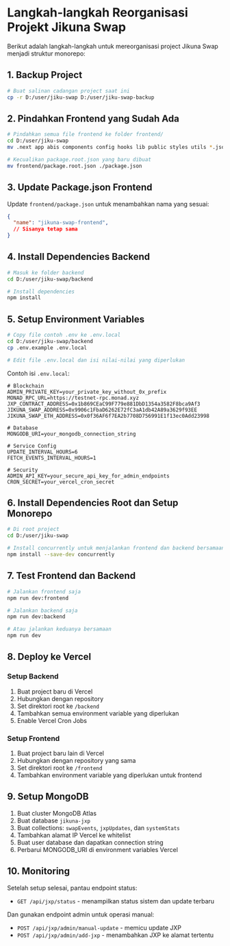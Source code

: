 # Langkah-langkah Reorganisasi Projekt Jikuna Swap

Berikut adalah langkah-langkah untuk mereorganisasi project Jikuna Swap menjadi struktur monorepo:

## 1. Backup Project

```bash
# Buat salinan cadangan project saat ini
cp -r D:/user/jiku-swap D:/user/jiku-swap-backup
```

## 2. Pindahkan Frontend yang Sudah Ada

```bash
# Pindahkan semua file frontend ke folder frontend/
cd D:/user/jiku-swap
mv .next app abis components config hooks lib public styles utils *.json *.ts *.md frontend/

# Kecualikan package.root.json yang baru dibuat
mv frontend/package.root.json ./package.json
```

## 3. Update Package.json Frontend

Update `frontend/package.json` untuk menambahkan nama yang sesuai:

```json
{
  "name": "jikuna-swap-frontend",
  // Sisanya tetap sama
}
```

## 4. Install Dependencies Backend

```bash
# Masuk ke folder backend
cd D:/user/jiku-swap/backend

# Install dependencies
npm install
```

## 5. Setup Environment Variables

```bash
# Copy file contoh .env ke .env.local
cd D:/user/jiku-swap/backend
cp .env.example .env.local

# Edit file .env.local dan isi nilai-nilai yang diperlukan
```

Contoh isi `.env.local`:
```
# Blockchain
ADMIN_PRIVATE_KEY=your_private_key_without_0x_prefix
MONAD_RPC_URL=https://testnet-rpc.monad.xyz
JXP_CONTRACT_ADDRESS=0x1b869CEaC99F779e881DbD1354a3582F8bca9Af3
JIKUNA_SWAP_ADDRESS=0x9906c1FbaD6262E72fC3aA1db42A89a3629f93EE
JIKUNA_SWAP_ETH_ADDRESS=0x0f36AF6f7EA2b7708D756991E1f13ec0Add23998

# Database
MONGODB_URI=your_mongodb_connection_string

# Service Config
UPDATE_INTERVAL_HOURS=6
FETCH_EVENTS_INTERVAL_HOURS=1

# Security
ADMIN_API_KEY=your_secure_api_key_for_admin_endpoints
CRON_SECRET=your_vercel_cron_secret
```

## 6. Install Dependencies Root dan Setup Monorepo

```bash
# Di root project
cd D:/user/jiku-swap

# Install concurrently untuk menjalankan frontend dan backend bersamaan
npm install --save-dev concurrently
```

## 7. Test Frontend dan Backend

```bash
# Jalankan frontend saja
npm run dev:frontend

# Jalankan backend saja
npm run dev:backend

# Atau jalankan keduanya bersamaan
npm run dev
```

## 8. Deploy ke Vercel

### Setup Backend

1. Buat project baru di Vercel
2. Hubungkan dengan repository
3. Set direktori root ke `/backend`
4. Tambahkan semua environment variable yang diperlukan
5. Enable Vercel Cron Jobs

### Setup Frontend

1. Buat project baru lain di Vercel
2. Hubungkan dengan repository yang sama
3. Set direktori root ke `/frontend`
4. Tambahkan environment variable yang diperlukan untuk frontend

## 9. Setup MongoDB

1. Buat cluster MongoDB Atlas
2. Buat database `jikuna-jxp`
3. Buat collections: `swapEvents`, `jxpUpdates`, dan `systemStats`
4. Tambahkan alamat IP Vercel ke whitelist
5. Buat user database dan dapatkan connection string
6. Perbarui MONGODB_URI di environment variables Vercel

## 10. Monitoring

Setelah setup selesai, pantau endpoint status:
- `GET /api/jxp/status` - menampilkan status sistem dan update terbaru

Dan gunakan endpoint admin untuk operasi manual:
- `POST /api/jxp/admin/manual-update` - memicu update JXP
- `POST /api/jxp/admin/add-jxp` - menambahkan JXP ke alamat tertentu 